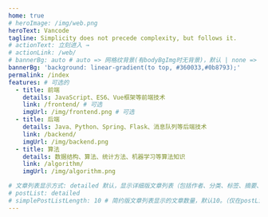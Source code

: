 ```yaml
---
home: true
# heroImage: /img/web.png
heroText: Vancode
tagline: Simplicity does not precede complexity, but follows it.
# actionText: 立刻进入 →
# actionLink: /web/
# bannerBg: auto # auto => 网格纹背景(有bodyBgImg时无背景)，默认 | none => 无 | '大图地址' | background: 自定义背景样式       提示：如发现文本颜色不适应你的背景时可以到palette.styl修改$bannerTextColor变量
bannerBg: 'background: linear-gradient(to top, #360033,#0b8793);'
permalink: /index
features: # 可选的
  - title: 前端
    details: JavaScript、ES6、Vue框架等前端技术
    link: /frontend/ # 可选
    imgUrl: /img/frontend.png # 可选
  - title: 后端
    details: Java、Python、Spring、Flask、消息队列等后端技术
    link: /backend/
    imgUrl: /img/backend.png
  - title: 算法
    details: 数据结构、算法、统计方法、机器学习等算法知识
    link: /algorithm/
    imgUrl: /img/algorithm.png

# 文章列表显示方式: detailed 默认，显示详细版文章列表（包括作者、分类、标签、摘要、分页等）| simple => 显示简约版文章列表（仅标题和日期）| none 不显示文章列表
# postList: detailed
# simplePostListLength: 10 # 简约版文章列表显示的文章数量，默认10。（仅在postList设置为simple时生效）
---
```


